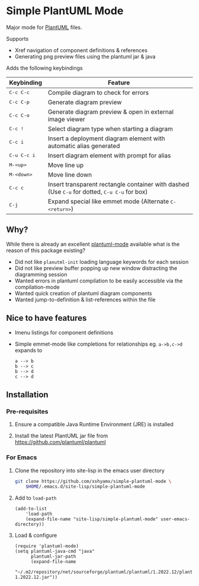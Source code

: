 # Simple PlantUML Mode #

Major mode for [PlantUML](https://plantuml.com/) files.

Supports

- Xref navigation of component definitions & references
- Generating png preview files using the plantuml jar & java

Adds the following keybindings

| Keybinding                | Feature                                                                                                        |
|---------------------------|----------------------------------------------------------------------------------------------------------------|
| <kbd>C-c C-c</kbd>        | Compile diagram to check for errors                                                                            |
| <kbd>C-c C-p</kbd>        | Generate diagram preview                                                                                       |
| <kbd>C-c C-o</kbd>        | Generate diagram preview & open in external image viewer                                                       |
| <kbd>C-c !</kbd>          | Select diagram type when starting a diagram                                                                    |
| <kbd>C-c i</kbd>          | Insert a deployment diagram element with automatic alias generated                                             |
| <kbd>C-u C-c i</kbd>      | Insert diagram element with prompt for alias                                                                   |
| <kbd>M-&lt;up&gt;</kbd>   | Move line up                                                                                                   |
| <kbd>M-&lt;down&gt;</kbd> | Move line down                                                                                                 |
| <kbd>C-c c</kbd>          | Insert transparent rectangle container with dashed (Use <kbd>C-u</kbd> for dotted, <kbd>C-u C-u</kbd> for box) |
| <kbd>C-j</kbd>            | Expand special like emmet mode (Alternate <kbd>C-&lt;return&gt;</kbd>)                                         |


## Why? ##

While there is already an excellent [plantuml-mode](https://github.com/skuro/plantuml-mode/) available what is the reason of this package existing?

- Did not like `planutml-init` loading language keywords for each session
- Did not like preview buffer popping up new window distracting the diagramming session
- Wanted errors in plantuml compilation to be easily accessible via the compilation-mode
- Wanted quick creation of plantuml diagram components
- Wanted jump-to-definition & list-references within the file

## Nice to have features ##

- Imenu listings for component definitions
- Simple emmet-mode like completions for relationships eg. `a->b,c->d`
  expands to

  ```
  a --> b
  b --> c
  b --> d
  c --> d
  ```

## Installation ##

### Pre-requisites ###

1. Ensure a compatible Java Runtime Environment (JRE) is installed

2. Install the latest PlantUML jar file from https://github.com/plantuml/plantuml

### For Emacs ###

1. Clone the repository into site-lisp in the emacs user directory

	``` sh
	git clone https://github.com/xshyamx/simple-plantuml-mode \
	    $HOME/.emacs.d/site-lisp/simple-plantuml-mode
	```

2. Add to `load-path`

    ```emacs-lisp
    (add-to-list
    	'load-path
    	(expand-file-name "site-lisp/simple-plantuml-mode" user-emacs-directory))
    ```

3. Load & configure

	```emacs-lisp
	(require 'plantuml-mode)
	(setq plantuml-java-cmd "java"
		  plantuml-jar-path
		  (expand-file-name
		   "~/.m2/repository/net/sourceforge/plantuml/plantuml/1.2022.12/plantuml-1.2022.12.jar"))
	```

